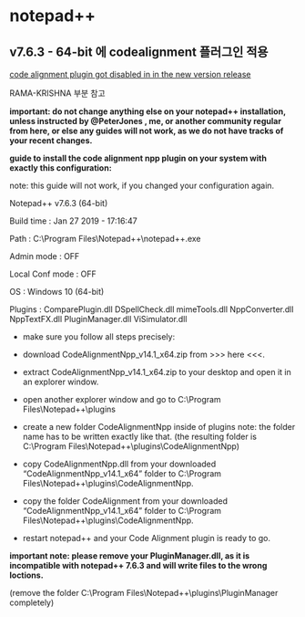 # notepad++

## v7.6.3 - 64-bit 에 codealignment 플러그인 적용

[code alignment plugin got disabled in in the new version release](https://notepad-plus-plus.org/community/topic/17125/code-alignment-plugin-got-disabled-in-in-the-new-version-release)

RAMA-KRISHNA 부분 참고


**important: do not change anything else on your notepad++ installation, unless instructed by @PeterJones , me, or another community regular from here, or else any guides will not work, as we do not have tracks of your recent changes.**


**guide to install the code alignment npp plugin on your system with exactly this configuration:**


note: this guide will not work, if you changed your configuration again.


Notepad++ v7.6.3 (64-bit)

Build time : Jan 27 2019 - 17:16:47

Path : C:\Program Files\Notepad++\notepad++.exe

Admin mode : OFF

Local Conf mode : OFF

OS : Windows 10 (64-bit)

Plugins : ComparePlugin.dll DSpellCheck.dll mimeTools.dll NppConverter.dll NppTextFX.dll PluginManager.dll ViSimulator.dll

- make sure you follow all steps precisely:
- download CodeAlignmentNpp_v14.1_x64.zip from >>> here <<<.
- extract CodeAlignmentNpp_v14.1_x64.zip to your desktop and open it in an explorer window.
- open another explorer window and go to C:\Program Files\Notepad++\plugins
- create a new folder CodeAlignmentNpp inside of plugins
note: the folder name has to be written exactly like that.
(the resulting folder is C:\Program Files\Notepad++\plugins\CodeAlignmentNpp)

- copy CodeAlignmentNpp.dll from your downloaded “CodeAlignmentNpp_v14.1_x64” folder to C:\Program Files\Notepad++\plugins\CodeAlignmentNpp.

- copy the folder CodeAlignment from your downloaded “CodeAlignmentNpp_v14.1_x64” folder to C:\Program Files\Notepad++\plugins\CodeAlignmentNpp.

- restart notepad++ and your Code Alignment plugin is ready to go.

**important note: please remove your PluginManager.dll, as it is incompatible with notepad++ 7.6.3 and will write files to the wrong loctions.**

(remove the folder C:\Program Files\Notepad++\plugins\PluginManager completely)
